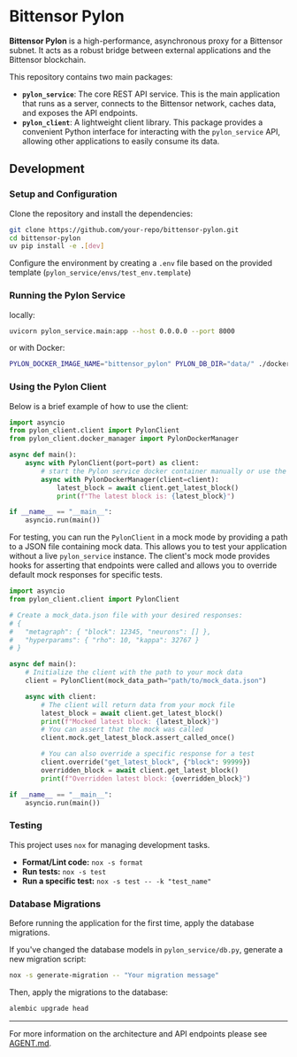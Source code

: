 # Bittensor Pylon

**Bittensor Pylon** is a high-performance, asynchronous proxy for a Bittensor subnet. It acts as a robust bridge between external applications and the Bittensor blockchain.

This repository contains two main packages:

-   **`pylon_service`**: The core REST API service. This is the main application that runs as a server, connects to the Bittensor network, caches data, and exposes the API endpoints.
-   **`pylon_client`**: A lightweight client library. This package provides a convenient Python interface for interacting with the `pylon_service` API, allowing other applications to easily consume its data.



## Development

### Setup and Configuration

Clone the repository and install the dependencies:
```bash
git clone https://github.com/your-repo/bittensor-pylon.git
cd bittensor-pylon
uv pip install -e .[dev]
```

Configure the environment by creating a `.env` file based on the provided template (`pylon_service/envs/test_env.template`)


### Running the Pylon Service

locally:
```bash
uvicorn pylon_service.main:app --host 0.0.0.0 --port 8000
```

or with Docker:
```bash
PYLON_DOCKER_IMAGE_NAME="bittensor_pylon" PYLON_DB_DIR="data/" ./docker-run.sh
```

### Using the Pylon Client


Below is a brief example of how to use the client:

```python
import asyncio
from pylon_client.client import PylonClient
from pylon_client.docker_manager import PylonDockerManager

async def main():
    async with PylonClient(port=port) as client:
        # start the Pylon service docker container manually or use the PylonDockerManager
        async with PylonDockerManager(client=client):
            latest_block = await client.get_latest_block()
            print(f"The latest block is: {latest_block}")

if __name__ == "__main__":
    asyncio.run(main())
```

For testing, you can run the `PylonClient` in a mock mode by providing a path to a JSON file containing mock data. This allows you to test your application without a live `pylon_service` instance.
The client's mock mode provides hooks for asserting that endpoints were called and allows you to override default mock responses for specific tests.

```python
import asyncio
from pylon_client.client import PylonClient

# Create a mock_data.json file with your desired responses:
# {
#   "metagraph": { "block": 12345, "neurons": [] },
#   "hyperparams": { "rho": 10, "kappa": 32767 }
# }

async def main():
    # Initialize the client with the path to your mock data
    client = PylonClient(mock_data_path="path/to/mock_data.json")

    async with client:
        # The client will return data from your mock file
        latest_block = await client.get_latest_block()
        print(f"Mocked latest block: {latest_block}")
        # You can assert that the mock was called
        client.mock.get_latest_block.assert_called_once()

        # You can also override a specific response for a test
        client.override("get_latest_block", {"block": 99999})
        overridden_block = await client.get_latest_block()
        print(f"Overridden latest block: {overridden_block}")

if __name__ == "__main__":
    asyncio.run(main())
```

### Testing

This project uses `nox` for managing development tasks.
*   **Format/Lint code:** `nox -s format`
*   **Run tests:** `nox -s test`
*   **Run a specific test:** `nox -s test -- -k "test_name"`


### Database Migrations

Before running the application for the first time, apply the database migrations.

If you've changed the database models in `pylon_service/db.py`, generate a new migration script:
```bash
nox -s generate-migration -- "Your migration message"
```

Then, apply the migrations to the database:
```bash
alembic upgrade head
```


---

For more information on the architecture and API endpoints please see [AGENT.md](AGENT.md).

